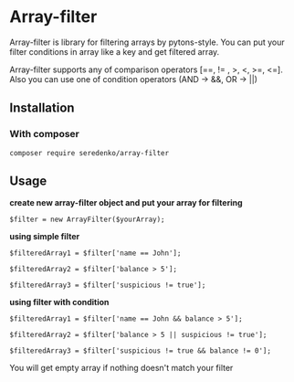 # Array-filter

Array-filter is library for filtering arrays by pytons-style. You can put your filter conditions 
in array like a key and get filtered array.


Array-filter supports any of comparison operators [==, != , >, <, >=, <=].
Also you can use one of condition operators (AND -> &&, OR -> ||)

## Installation

### With composer
`composer require seredenko/array-filter`

## Usage

**create new array-filter object and put your array for filtering**
```
$filter = new ArrayFilter($yourArray);
```

**using simple filter**
```
$filteredArray1 = $filter['name == John'];

$filteredArray2 = $filter['balance > 5'];

$filteredArray3 = $filter['suspicious != true'];
```

**using filter with condition**
```
$filteredArray1 = $filter['name == John && balance > 5'];

$filteredArray2 = $filter['balance > 5 || suspicious != true'];

$filteredArray3 = $filter['suspicious != true && balance != 0'];
```

You will get empty array if nothing doesn't match your filter